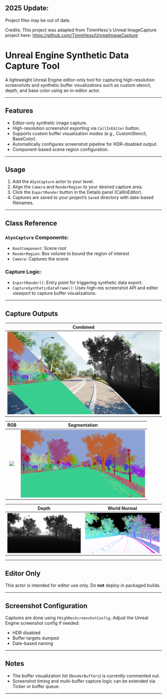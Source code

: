 ## 2025 Update: 
Project files may be out of date.

Credits: 
This project was adapted from TimmHess's Unreal ImageCapture project here: https://github.com/TimmHess/UnrealImageCapture

# Unreal Engine Synthetic Data Capture Tool

A lightweight Unreal Engine editor-only tool for capturing high-resolution screenshots and synthetic buffer visualizations such as custom stencil, depth, and base color using an in-editor actor.

---

## Features

- Editor-only synthetic image capture.
- High-resolution screenshot exporting via `CallInEditor` button.
- Supports custom buffer visualization modes (e.g., CustomStencil, BaseColor).
- Automatically configures screenshot pipeline for HDR-disabled output.
- Component-based scene region configuration.

---

## Usage

1. Add the `ASynCapture` actor to your level.
2. Align the `Camera` and `RenderRegion` to your desired capture area.
3. Click the `ExportRender` button in the Details panel (CallInEditor).
4. Captures are saved to your project’s `Saved` directory with date-based filenames.

---

## Class Reference

### `ASynCapture` Components:

- `RootComponent`: Scene root
- `RenderRegion`: Box volume to bound the region of interest
- `Camera`: Captures the scene

### Capture Logic:

- `ExportRender()`: Entry point for triggering synthetic data export.
- `CaptureSyntheticDataFrame()`: Uses high-res screenshot API and editor viewport to capture buffer visualizations.

---

## Capture Outputs


| Combined |
|----------|
| ![Combined](Docs/Screenshots/Combined_RGB_Semantic_Depth.png) |

| RGB | Segmentation |
|:---:|:------------:|
| <img src="Docs/Screenshots/HighresScreenshot_2023.12.20-20.49.11.png" width="400"/> | <img src="Docs/Screenshots/HighresScreenshot_2023.12.20-20.49.11_PPMI_Segmentation.png" width="400"/> |

| Depth | World Normal |
|:-----:|:------------:|
| <img src="Docs/Screenshots/HighresScreenshot_2023.12.20-20.49.11_PPMI_SceneDepth.png" width="400"/> | <img src="Docs/Screenshots/HighresScreenshot_2023.12.20-20.49.11_WorldNormal.png" width="400"/> |

---

## Editor Only

This actor is intended for editor use only. Do **not** deploy in packaged builds.

---

## Screenshot Configuration

Captures are done using `FHighResScreenshotConfig`. Adjust the Unreal Engine screenshot config if needed:
- HDR disabled
- Buffer targets dumped
- Date-based naming

---

## Notes

- The buffer visualization list (`RenderBuffers`) is currently commented out.
- Screenshot timing and multi-buffer capture logic can be extended via Ticker or buffer queue.

---
